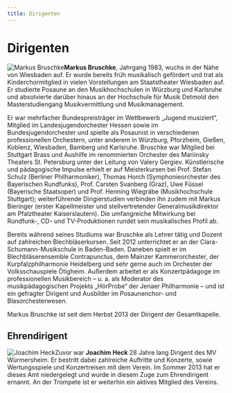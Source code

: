 ```yaml
---
title: Dirigenten
---
```


# Dirigenten

<div class="l-box" style="float: left">
<img src="/images/verein/bruschke.jpg" alt="Markus Bruschke">
</div>

**Markus Bruschke**, Jahrgang 1983, wuchs in der Nähe von Wiesbaden auf. Er wurde bereits früh musikalisch gefördert und trat als Kinderchormitglied in vielen Vorstellungen am Staatstheater Wiesbaden auf. Er studierte Posaune an den Musikhochschulen in Würzburg und Karlsruhe und absolvierte darüber hinaus an der Hochschule für Musik Detmold den Masterstudiengang Musikvermittlung und Musikmanagement.

Er war mehrfacher Bundespreisträger im Wettbewerb „Jugend musiziert“, Mitglied im Landesjugendorchester Hessen sowie im Bundesjugendorchester und spielte als Posaunist in verschiedenen professionellen Orchestern, unter anderem in Würzburg, Pforzheim, Gießen, Koblenz, Wiesbaden, Bamberg und Karlsruhe. Bruschke war Mitglied bei Stuttgart Brass und Aushilfe im renommierten Orchester des Mariinsky Theaters St. Petersburg unter der Leitung von Valery Gergiev. Künstlerische und pädagogische Impulse erhielt er auf Meisterkursen bei Prof. Stefan Schulz (Berliner Philharmoniker), Thomas Horch (Symphonieorchester des Bayerischen Rundfunks), Prof. Carsten Svanberg (Graz), Uwe Füssel (Bayerische Staatsoper) und Prof. Henning Wiegräbe (Musikhochschule Stuttgart); weiterführende Dirigierstudien verbinden ihn zudem mit Markus Bieringer (erster Kapellmeister und stellvertretender Generalmusikdirektor am Pfalztheater Kaiserslautern). Die umfangreiche Mitwirkung bei Rundfunk-, CD- und TV-Produktionen rundet sein musikalisches Profil ab.

Bereits während seines Studiums war Bruschke als Lehrer tätig und Dozent auf zahlreichen Blechbläserkursen. Seit 2012 unterrichtet er an der Clara-Schumann-Musikschule in Baden-Baden. Daneben spielt er im Blechbläserensemble Contrapunctus, dem Mainzer Kammerorchester, der Kurpfalzphilharmonie Heidelberg und sehr gerne auch im Orchester der Volksschauspiele Ötigheim. Außerdem arbeitet er als Konzertpädagoge im professionellen Musikbereich – u. a. als Moderator des musikpädagogischen Projekts „HörProbe“ der Jenaer Philharmonie – und ist ein gefragter Dirigent und Ausbilder im Posaunenchor- und Blasorchesterwesen. 

Markus Bruschke ist seit dem Herbst 2013 der Dirigent der Gesamtkapelle.

## Ehrendirigent

<div class="l-box" style="float: left; padding-top: 0">
<img src="/images/verein/joachim.jpg" alt="Joachim Heck">
</div>

Zuvor war **Joachim Heck** 28 Jahre lang Dirigent des MV Würmersheim. Er bestritt dabei zahlreiche Auftritte und Konzerte, sowie  Wertungsspiele und Konzertreisen mit dem Verein. Im Sommer 2013 hat er dieses Amt niedergelegt und wurde in diesem Zuge zum Ehrendirigent ernannt. An der Trompete ist er weiterhin ein aktives Mitglied des Vereins.


